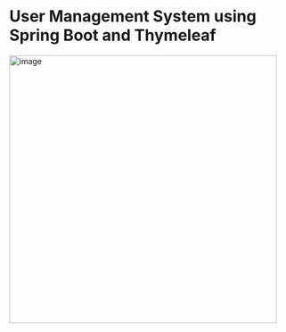 # User Management System using Spring Boot and Thymeleaf

<img width="480" alt="image" src="https://github.com/user-attachments/assets/7da511cc-847c-4aec-abfb-806179433e79" />
